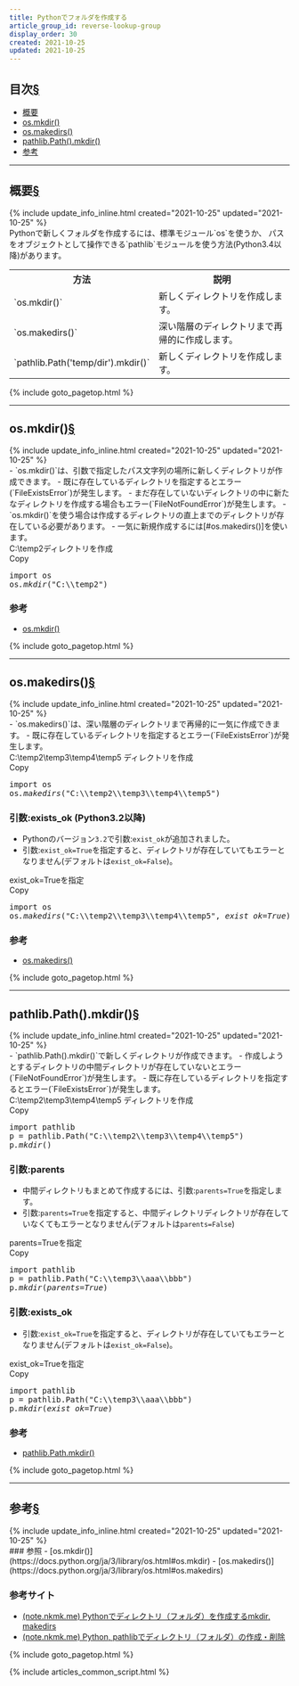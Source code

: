 ```yaml
---
title: Pythonでフォルダを作成する
article_group_id: reverse-lookup-group
display_order: 30
created: 2021-10-25
updated: 2021-10-25
---
```


## <a name="index">目次</a><a class="heading-anchor-permalink" href="#目次">§</a>

<ul id="index_ul">
<li><a href="#概要">概要</a></li>
<li><a href="#os.mkdir()">os.mkdir()</a></li>
<li><a href="#os.makedirs()">os.makedirs()</a></li>
<li><a href="#pathlib.Path().mkdir()">pathlib.Path().mkdir()</a></li>
<li><a href="#参考">参考</a></li>
</ul>

* * *
## <a name="概要">概要</a><a class="heading-anchor-permalink" href="#概要">§</a>
<div class="chapter-updated">{% include update_info_inline.html created="2021-10-25" updated="2021-10-25" %}</div>
Pythonで新しくフォルダを作成するには、標準モジュール`os`を使うか、  
パスをオブジェクトとして操作できる`pathlib`モジュールを使う方法(Python3.4以降)があります。

<table class="normal">
	<tr>
		<th markdown="span">方法</th>
		<th markdown="span">説明</th>
	</tr>
	<tr>
		<td markdown="span">`os.mkdir()`</td>
		<td markdown="span">新しくディレクトリを作成します。</td>
	</tr>
	<tr>
		<td markdown="span">`os.makedirs()`</td>
		<td markdown="span">深い階層のディレクトリまで再帰的に作成します。</td>
	</tr>
	<tr>
		<td markdown="span">`pathlib.Path('temp/dir').mkdir()`</td>
		<td markdown="span">新しくディレクトリを作成します。</td>
	</tr>
</table>

{% include goto_pagetop.html %}

* * *
## <a name="os.mkdir()">os.mkdir()</a><a class="heading-anchor-permalink" href="#os.mkdir()">§</a>
<div class="chapter-updated">{% include update_info_inline.html created="2021-10-25" updated="2021-10-25" %}</div>
- `os.mkdir()`は、引数で指定したパス文字列の場所に新しくディレクトリが作成できます。
  - 既に存在しているディレクトリを指定するとエラー(`FileExistsError`)が発生します。
  - まだ存在していないディレクトリの中に新たなディレクトリを作成する場合もエラー(`FileNotFoundError`)が発生します。
- `os.mkdir()`を使う場合は作成するディレクトリの直上までのディレクトリが存在している必要があります。
  - 一気に新規作成するには[#os.makedirs()]を使います。

<div class="code-box">
<div class="title">C:\temp2ディレクトリを作成</div>
<div class="copy-button">Copy</div>
<pre>
import os
os<em>.mkdir</em>("C:\\temp2")
</pre>
</div>

### 参考
- [os.mkdir()](https://docs.python.org/ja/3/library/os.html#os.mkdir)

{% include goto_pagetop.html %}

* * *
## <a name="os.makedirs()">os.makedirs()</a><a class="heading-anchor-permalink" href="#os.makedirs()">§</a>
<div class="chapter-updated">{% include update_info_inline.html created="2021-10-25" updated="2021-10-25" %}</div>
- `os.makedirs()`は、深い階層のディレクトリまで再帰的に一気に作成できます。
- 既に存在しているディレクトリを指定するとエラー(`FileExistsError`)が発生します。

<div class="code-box">
<div class="title">C:\temp2\temp3\temp4\temp5 ディレクトリを作成</div>
<div class="copy-button">Copy</div>
<pre>
import os
os<em>.makedirs</em>("C:\\temp2\\temp3\\temp4\\temp5")
</pre>
</div>

### 引数:exists_ok (Python3.2以降)
- Pythonのバージョン`3.2`で引数:`exist_ok`が追加されました。
- 引数:`exist_ok=True`を指定すると、ディレクトリが存在していてもエラーとなりません(デフォルトは`exist_ok=False`)。

<div class="code-box">
<div class="title">exist_ok=Trueを指定</div>
<div class="copy-button">Copy</div>
<pre>
import os
os<em>.makedirs</em>("C:\\temp2\\temp3\\temp4\\temp5", <em class="blue">exist_ok=True</em>)
</pre>
</div>

### 参考
- [os.makedirs()](https://docs.python.org/ja/3/library/os.html#os.makedirs)

{% include goto_pagetop.html %}

* * *
## <a name="pathlib.Path().mkdir()">pathlib.Path().mkdir()</a><a class="heading-anchor-permalink" href="#pathlib.Path().mkdir()">§</a>
<div class="chapter-updated">{% include update_info_inline.html created="2021-10-25" updated="2021-10-25" %}</div>
- `pathlib.Path().mkdir()`で新しくディレクトリが作成できます。
- 作成しようとするディレクトリの中間ディレクトリが存在していないとエラー(`FileNotFoundError`)が発生します。
- 既に存在しているディレクトリを指定するとエラー(`FileExistsError`)が発生します。

<div class="code-box">
<div class="title">C:\temp2\temp3\temp4\temp5 ディレクトリを作成</div>
<div class="copy-button">Copy</div>
<pre>
import pathlib
p = pathlib.Path("C:\\temp2\\temp3\\temp4\\temp5")
p<em>.mkdir</em>()
</pre>
</div>

### 引数:parents
- 中間ディレクトリもまとめて作成するには、引数:`parents=True`を指定します。
- 引数:`parents=True`を指定すると、中間ディレクトリディレクトリが存在していなくてもエラーとなりません(デフォルトは`parents=False`)

<div class="code-box">
<div class="title">parents=Trueを指定</div>
<div class="copy-button">Copy</div>
<pre>
import pathlib
p = pathlib.Path("C:\\temp3\\aaa\\bbb")
p<em>.mkdir</em>(<em class="blue">parents=True</em>)
</pre>
</div>

### 引数:exists_ok
- 引数:`exist_ok=True`を指定すると、ディレクトリが存在していてもエラーとなりません(デフォルトは`exist_ok=False`)。

<div class="code-box">
<div class="title">exist_ok=Trueを指定</div>
<div class="copy-button">Copy</div>
<pre>
import pathlib
p = pathlib.Path("C:\\temp3\\aaa\\bbb")
p<em>.mkdir</em>(<em class="blue">exist_ok=True</em>)
</pre>
</div>

### 参考
- [pathlib.Path.mkdir()](https://docs.python.org/ja/3/library/pathlib.html#pathlib.Path.mkdir)

{% include goto_pagetop.html %}

* * *
## <a name="参考">参考</a><a class="heading-anchor-permalink" href="#参考">§</a>
<div class="chapter-updated">{% include update_info_inline.html created="2021-10-25" updated="2021-10-25" %}</div>
### 参照
- [os.mkdir()](https://docs.python.org/ja/3/library/os.html#os.mkdir)
- [os.makedirs()](https://docs.python.org/ja/3/library/os.html#os.makedirs)

### 参考サイト
- [(note.nkmk.me) Pythonでディレクトリ（フォルダ）を作成するmkdir, makedirs](https://note.nkmk.me/python-os-mkdir-makedirs/)
- [(note.nkmk.me) Python, pathlibでディレクトリ（フォルダ）の作成・削除](https://note.nkmk.me/python-pathlib-mkdir-rmdir/)

{% include goto_pagetop.html %}

{% include articles_common_script.html %}
